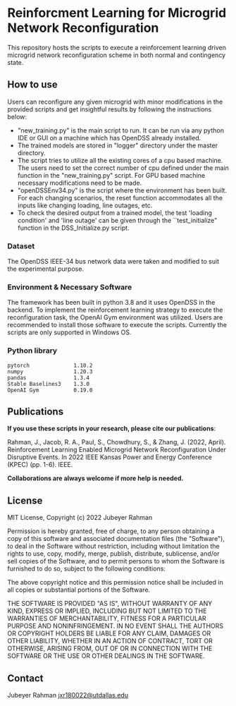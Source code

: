# Reinforcment Learning for Microgrid Network Reconfiguration 
 This repository hosts the scripts to execute a reinforcement learning driven microgrid network reconfiguration scheme in both normal and contingency state.

## How to use
Users can reconfigure any given microgrid with minor modifications in the provided scripts and get insightful results by following the instructions below:
* "new_training.py" is the main script to run. It can be run via any python IDE or GUI on a machine which has OpenDSS already installed.
* The trained models are stored in "logger" directory under the master directory.
* The script tries to utilize all the existing cores of a cpu based machine. The users need to set the correct number of cpu defined under the main function in the "new_training.py" script. For  GPU based machine necessary modifications need to be made.
* "openDSSEnv34.py" is the script where the environment has been built. For each changing scenarios, the reset function accommodates all the inputs like changing loading, line outages, etc.
* To check the desired output from a trained model, the test 'loading condition' and 'line outage' can be given through the ``test_initialize" function in the DSS_Initialize.py script.

### Dataset
The OpenDSS IEEE-34 bus network data were taken and modified to suit the experimental purpose.

### Environment & Necessary Software
The framework has been built in python 3.8 and it uses OpenDSS in the backend. To implement the reinforcement learning strategy to execute the reconfiguration task, the OpenAI Gym environment was utilized. Users are recommended to install those software to execute the scripts. Currently the scripts are only supported in Windows OS.

### Python library
```
pytorch              1.10.2
numpy                1.20.3
pandas               1.3.4
Stable Baselines3    1.3.0
OpenAI Gym           0.19.0
```


## Publications
**If you use these scripts in your research, please cite our publications**:

Rahman, J., Jacob, R. A., Paul, S., Chowdhury, S., & Zhang, J. (2022, April). Reinforcement Learning Enabled Microgrid Network Reconfiguration Under Disruptive Events. In 2022 IEEE Kansas Power and Energy Conference (KPEC) (pp. 1-6). IEEE.


**Collaborations are always welcome if more help is needed.**
## License
MIT License, Copyright (c) 2022 Jubeyer Rahman

Permission is hereby granted, free of charge, to any person obtaining a copy of this software and associated documentation files (the "Software"), to deal
in the Software without restriction, including without limitation the rights to use, copy, modify, merge, publish, distribute, sublicense, and/or sell
copies of the Software, and to permit persons to whom the Software is furnished to do so, subject to the following conditions:

The above copyright notice and this permission notice shall be included in all copies or substantial portions of the Software.

THE SOFTWARE IS PROVIDED "AS IS", WITHOUT WARRANTY OF ANY KIND, EXPRESS OR IMPLIED, INCLUDING BUT NOT LIMITED TO THE WARRANTIES OF MERCHANTABILITY, FITNESS FOR A PARTICULAR PURPOSE AND NONINFRINGEMENT. IN NO EVENT SHALL THE AUTHORS OR COPYRIGHT HOLDERS BE LIABLE FOR ANY CLAIM, DAMAGES OR OTHER LIABILITY, WHETHER IN AN ACTION OF CONTRACT, TORT OR OTHERWISE, ARISING FROM, OUT OF OR IN CONNECTION WITH THE SOFTWARE OR THE USE OR OTHER DEALINGS IN THE SOFTWARE.


## Contact

Jubeyer Rahman
jxr180022@utdallas.edu

